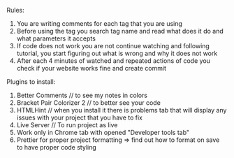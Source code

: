 Rules:

1. You are writing comments for each tag that you are using
2. Before using the tag you search tag name and read what does it do and what parameters it accepts
3. If code does not work you are not continue watching and following tutorial, you start figuring out what is wrong and why it does not work
4. After each 4 minutes of watched and repeated actions of code you check if your website works fine and create commit

Plugins to install:

1. Better Comments // to see my notes in colors
2. Bracket Pair Colorizer 2 // to better see your code
3. HTMLHint // when you install it there is problems tab that will display any issues with your project that you have to fix
4. Live Server // To run project as live
5. Work only in Chrome tab with opened "Developer tools tab"
6. Prettier for proper project formatting => find out how to format on save to have proper code styling
